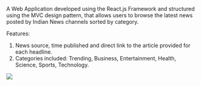 A Web Application developed using the React.js Framework and structured using the MVC design pattern, that allows users to browse the latest news posted by Indian News channels sorted by category.

Features:
1. News source, time published and direct link to the article provided for each headline.
2. Categories included: Trending, Business, Entertainment, Health, Science, Sports, Technology.

![](INews.jpg)
